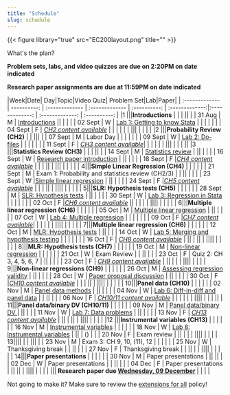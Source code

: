 ```yaml
---
title: "Schedule"
slug: schedule
---
```


{{< figure library="true" src="EC200layout.png" title="" >}}


What's the plan?
<!--
- [**Topic**](/content/) Linked topics take you to the content or lab for that day's session. 
- [**Problem Sets**](/assignment/) (<i class="fas fa-pencil-alt"></i>): Link to problem sets. Usually due at the end of the week, so we can work through any questions in class. 
- [**Lab**](/assignment/) (<i class="fas fa-laptop-code"></i>): Link to labs. Usually due Monday after we do the in-class lab demonstration.
- [**Research Paper**](/assignment/) (<i class="fas fa-dragon"></i>): Click to find info for the corresponding assignment
-->

**Problem sets, labs, and video quizzes are due on 2:20PM on date indicated** 

**Research paper assignments are due at 11:59PM on date indicated** 


|Week|Date| Day|Topic|Video Quiz| Problem Set|Lab|Paper| 
| :------------- | ----------: | :------------- | :------------- | :----------: | :-------------:|:-------------: | :-------------: | :----------: |
|1 |||**Introductions**   | | | ||
|  | 31 Aug | M | [Introductions](/content/syllabus/)  || | |
|  | 02 Sept | W | [Lab 1: Getting to know Stata](/assignment/01-lab) |  | | | |
|  | 04 Sept | F | [*CH2 content available*](/content/01-content) |  | | | |
| ||| | | | |
|2 |||**Probability Review (CH2)**  | | |||
|  | 07 Sept | M | Labor Day | | | | |
|  | 09 Sept | W | [Lab 2: Do-files](/assignment/02-lab) | [<i class="fas fa-tv"></i>](https://bb.uvm.edu)| |[<i class="fas fa-laptop-code"></i>](/assignment/01-lab)  | |
|  | 11 Sept | F | [*CH3 content available*](/content/02-content)| |[<i class="fas fa-pencil-alt"></i>](/assignment/01-ps) | | |
| ||| | | | ||
|3 |||**Statistics Review (CH3)**   | | | ||
|  | 14 Sept | M | [Statistics review](/content/02-content/) | [<i class="fas fa-tv"></i>](https://bb.uvm.edu)||[<i class="fas fa-laptop-code"></i>](/assignment/02-lab) |  |
|  | 16 Sept | W | [<i class="fas fa-dragon"></i> Research paper introduction](/assignment/01-researchpaper) |  ||  | |
|  | 18 Sept | F |[*CH4 content available*](/content/03-content)   | | [<i class="fas fa-pencil-alt"></i>](/assignment/02-ps)| ||
| ||| | | | |
| 4|||**Simple Linear Regression (CH4)**   | | | |
|  | 21 Sept | M | Exam 1: Probability and statistics review (CH2/3) | | || |  |
|  | 23 Sept | W |[Simple linear regression](/content/03-content/) | [<i class="fas fa-tv"></i>](https://bb.uvm.edu) ||  | |
|  | 24 Sept | F |[*CH5 content available*](/content/04-content)  |   | [<i class="fas fa-pencil-alt"></i>](/assignment/02-ps)| ||
| ||||  | | | |
| 5|||**SLR: Hypothesis tests (CH5)**   | | | |
|  | 28 Sept | M | [SLR: Hypothesis tests](/content/04-content) | [<i class="fas fa-tv"></i>](https://bb.uvm.edu)|| | |
|  | 30 Sept | W | [Lab 3: Regression in Stata](/assignment/03-lab) |  | | | [<i class="fas fa-dragon"></i>](/assignment/data-abstract)|
|  | 02 Oct | F |[*CH6 content available*](/content/05-content) || [<i class="fas fa-pencil-alt"></i>](/assignment/03-ps)| | |
| ||||  | | | |
| 6|||**Multiple linear regression (CH6)**   | | | |
|  | 05 Oct | M | [Multiple linear regression](/content/05-content/) | [<i class="fas fa-tv"></i>](https://bb.uvm.edu)||[<i class="fas fa-laptop-code"></i>](/assignment/03-lab) |  |
|  | 07 Oct | W | [Lab 4: Multiple regression](/assignment/04-lab) |  | | | |
|  | 09 Oct | F |[*CH7 content available*](/content/06-content)|  | | | |
| ||||  | | | |
| 7|||**Multiple linear regression (CH6)**   | | | |
|  | 12 Oct | M | [MLR: Hypothesis tests](/content/06-content) | [<i class="fas fa-tv"></i>](https://bb.uvm.edu)|| [<i class="fas fa-laptop-code"></i>](/assignment/04-lab) |
|  | 14 Oct | W | [Lab 5: Merging and hypothesis testing](/assignment/05-lab) |  | | | |
|  | 16 Oct | F | [*CH8 content available*](/content/07-content) |  |[<i class="fas fa-pencil-alt"></i>](/assignment/04-ps)| | ||
| ||||  | | | |
| 8|||**MLR: Hypothesis tests (CH7)**   | | | |
|  | 19 Oct | M | [Non-linear regression](/content/07-content) | [<i class="fas fa-tv"></i>](https://bb.uvm.edu)| |[<i class="fas fa-laptop-code"></i>](/assignment/05-lab) |
|  | 21 Oct | W | Exam Review |  | || | 
|  | 23 Oct | F | Quiz 2: CH 3, 4, 5, 6, 7 |  || | | 
|  | 23 Oct | F | [*CH9 content available*](/content/08-content) |  || | | 
| ||||  | | | 
| 9|||**Non-linear regressions (CH9)**   | | | |
|  | 26 Oct | M | [Assessing regression validity](/content/08-content/) | [<i class="fas fa-tv"></i>](https://bb.uvm.edu)|| | [<i class="fas fa-dragon"></i>](/assignment/02-researchpaper) |
|  | 28 Oct | W | [<i class="fas fa-dragon"></i> Paper proposal discussion](/assignment/03-researchpaper) |  || | | 
|  | 30 Oct | F |[*CH10 content available*](/content/09-content)  | | [<i class="fas fa-pencil-alt"></i>](/assignment/05-ps)| ||
| ||||  | | | |
| 10|||**Panel data (CH10)**   | | | |
|  | 02 Nov | M | [Panel data methods](/content/09-content) | [<i class="fas fa-tv"></i>](https://bb.uvm.edu)|| | |
|  | 04 Nov | W | [Lab 6: Diff-in-diff and panel data](/assignment/06-lab) |  | ||  |
|  | 06 Nov | F | [*CH10/11 content available*](/content/10-content)  |  | | | |
| ||||  | | | ||
| 11|||**Panel data/binary DV (CH10/11)**   | | | |
|  | 09 Nov | M | [Panel data/binary DV ](/content/10-content) |  [<i class="fas fa-tv"></i>](https://bb.uvm.edu)||[<i class="fas fa-laptop-code"></i>](/assignment/06-lab) |
|  | 11 Nov | W | [Lab 7: Data problems](/assignment/07-lab) | || | [<i class="fas fa-dragon"></i>](/assignment/04-researchpaper)|
|  | 13 Nov | F |  [*CH13 content available*](/content/11-content) |  |[<i class="fas fa-pencil-alt"></i>](/assignment/06-ps)| | ||
| ||||  | | | |
|12 |||**Instrumental variables (CH13)**   | | | |
|  | 16 Nov | M | [Instrumental variables](/content/11-content) | [<i class="fas fa-tv"></i>](https://bb.uvm.edu)| |[<i class="fas fa-laptop-code"></i>](/assignment/07-lab) |
|  | 18 Nov | W | [Lab 8: Instrumental variables](/assignment/07-lab) |   || | ([<i class="fas fa-dragon"></i>](/assignment/05-researchpaper)) |
|  | 20 Nov | F | Exam review  |  || | |
| ||||  | | | 
| 13||||  | | |||
|  | 23 Nov | M | Exam 3: CH 9, 10, (11), 12  |  | |[<i class="fas fa-laptop-code"></i>](/assignment/08-lab) |
|  | 25 Nov | W | Thanksgiving break |  | || | 
|  | 27 Nov | F | Thanksgiving break |  | || | 
| ||||  | | | |
| 14|||**Paper presentations**   | | | |
|  | 30 Nov | M | Paper presentations | || |[<i class="fas fa-dragon"></i>](/assignment/04-researchpaper )|
|  | 02 Dec | W | Paper presentations |  | || |
|  | 04 Dec | F | Paper presentations  |  || ||
| ||||  | | | 
| |||**<i class="fas fa-dragon"></i> Research paper due [Wednesday, 09 December](/assignment/06-researchpaper) <i class="fas fa-dragon"></i>**   | | | |

Not going to make it? Make sure to review the [extensions for all](/syllabus/#deadlines-and-extensions) policy!
